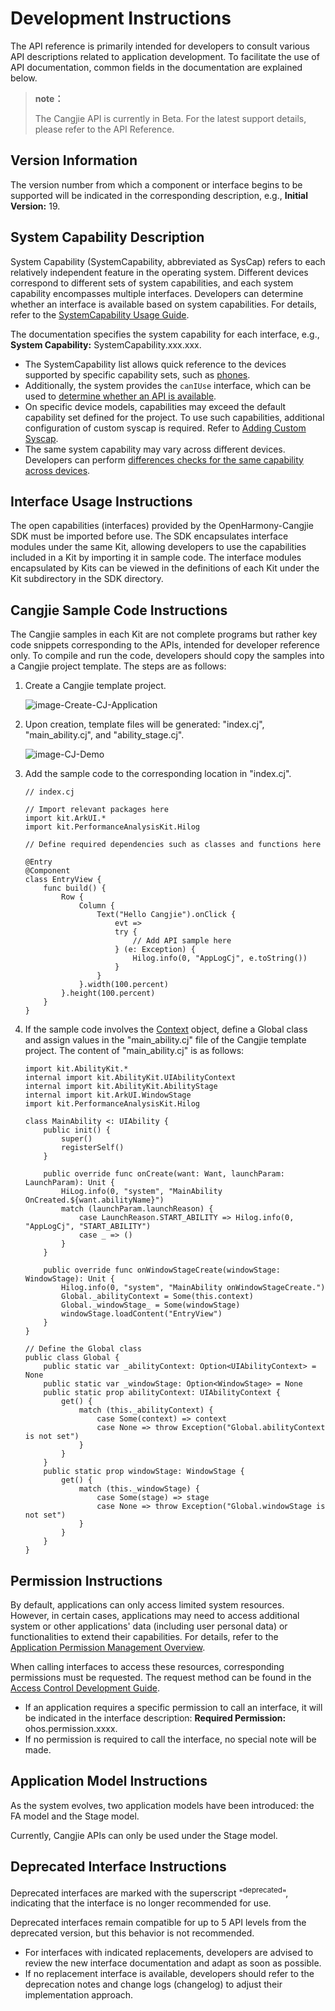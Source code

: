 # Development Instructions

The API reference is primarily intended for developers to consult various API descriptions related to application development. To facilitate the use of API documentation, common fields in the documentation are explained below.

> **note：**
>
> The Cangjie API is currently in Beta. For the latest support details, please refer to the API Reference. 

## Version Information

The version number from which a component or interface begins to be supported will be indicated in the corresponding description, e.g., **Initial Version:** 19.

## System Capability Description

System Capability (SystemCapability, abbreviated as SysCap) refers to each relatively independent feature in the operating system. Different devices correspond to different sets of system capabilities, and each system capability encompasses multiple interfaces. Developers can determine whether an interface is available based on system capabilities. For details, refer to the [SystemCapability Usage Guide](cj-syscap.md).

The documentation specifies the system capability for each interface, e.g., **System Capability:** SystemCapability.xxx.xxx.

- The SystemCapability list allows quick reference to the devices supported by specific capability sets, such as [phones](./cj-phone-syscap-list.md).
- Additionally, the system provides the `canIUse` interface, which can be used to [determine whether an API is available](cj-syscap.md#判断api是否可以使用).
- On specific device models, capabilities may exceed the default capability set defined for the project. To use such capabilities, additional configuration of custom syscap is required. Refer to [Adding Custom Syscap](./cj-syscap.md#加入自定义syscap).
- The same system capability may vary across different devices. Developers can perform [differences checks for the same capability across devices](./cj-syscap.md#不同设备相同能力的差异检查).

## Interface Usage Instructions

The open capabilities (interfaces) provided by the OpenHarmony-Cangjie SDK must be imported before use. The SDK encapsulates interface modules under the same Kit, allowing developers to use the capabilities included in a Kit by importing it in sample code. The interface modules encapsulated by Kits can be viewed in the definitions of each Kit under the Kit subdirectory in the SDK directory.

## Cangjie Sample Code Instructions

The Cangjie samples in each Kit are not complete programs but rather key code snippets corresponding to the APIs, intended for developer reference only. To compile and run the code, developers should copy the samples into a Cangjie project template. The steps are as follows:

1. Create a Cangjie template project.

    ![image-Create-CJ-Application](./figures/image-Create-CJ-Application.png)

2. Upon creation, template files will be generated: "index.cj", "main_ability.cj", and "ability_stage.cj".

    ![image-CJ-Demo](./figures/image-CJ-Demo.png)

3. Add the sample code to the corresponding location in "index.cj".

    ```cangjie
    // index.cj

    // Import relevant packages here
    import kit.ArkUI.*
    import kit.PerformanceAnalysisKit.Hilog

    // Define required dependencies such as classes and functions here

    @Entry
    @Component
    class EntryView {
        func build() {
            Row {
                Column {
                    Text("Hello Cangjie").onClick {
                        evt =>
                        try {
                            // Add API sample here
                        } (e: Exception) {
                            Hilog.info(0, "AppLogCj", e.toString())
                        }
                    }
                }.width(100.percent)
            }.height(100.percent)
        }
    }
    ```

4. If the sample code involves the [Context](./AbilityKit/cj-apis-app-ability-ui_ability.md#class-context) object, define a Global class and assign values in the "main_ability.cj" file of the Cangjie template project. The content of "main_ability.cj" is as follows:

    ```cangjie
    import kit.AbilityKit.*
    internal import kit.AbilityKit.UIAbilityContext
    internal import kit.AbilityKit.AbilityStage
    internal import kit.ArkUI.WindowStage
    import kit.PerformanceAnalysisKit.Hilog

    class MainAbility <: UIAbility {
        public init() {
            super()
            registerSelf()
        }

        public override func onCreate(want: Want, launchParam: LaunchParam): Unit {
            HiLog.info(0, "system", "MainAbility OnCreated.${want.abilityName}")
            match (launchParam.launchReason) {
                case LaunchReason.START_ABILITY => Hilog.info(0, "AppLogCj", "START_ABILITY")
                case _ => ()
            }
        }

        public override func onWindowStageCreate(windowStage: WindowStage): Unit {
            Hilog.info(0, "system", "MainAbility onWindowStageCreate.")
            Global._abilityContext = Some(this.context)
            Global._windowStage_ = Some(windowStage)
            windowStage.loadContent("EntryView")
        }
    }

    // Define the Global class
    public class Global {
        public static var _abilityContext: Option<UIAbilityContext> = None
        public static var _windowStage: Option<WindowStage> = None
        public static prop abilityContext: UIAbilityContext {
            get() {
                match (this._abilityContext) {
                    case Some(context) => context
                    case None => throw Exception("Global.abilityContext is not set")
                }
            }
        }
        public static prop windowStage: WindowStage {
            get() {
                match (this._windowStage) {
                    case Some(stage) => stage
                    case None => throw Exception("Global.windowStage is not set")
                }
            }
        }
    }
    ```

## Permission Instructions

By default, applications can only access limited system resources. However, in certain cases, applications may need to access additional system or other applications' data (including user personal data) or functionalities to extend their capabilities. For details, refer to the [Application Permission Management Overview](../../Dev_Guide/source_en/security/AccessToken/cj-app-permission-mgmt-overview.md).

When calling interfaces to access these resources, corresponding permissions must be requested. The request method can be found in the [Access Control Development Guide](../../Dev_Guide/source_en/security/AccessToken/cj-determine-application-mode.md).

- If an application requires a specific permission to call an interface, it will be indicated in the interface description: **Required Permission:** ohos.permission.xxxx.
- If no permission is required to call the interface, no special note will be made.

## Application Model Instructions

As the system evolves, two application models have been introduced: the FA model and the Stage model.

Currently, Cangjie APIs can only be used under the Stage model.

## Deprecated Interface Instructions

Deprecated interfaces are marked with the superscript "<sup>deprecated</sup>", indicating that the interface is no longer recommended for use.

Deprecated interfaces remain compatible for up to 5 API levels from the deprecated version, but this behavior is not recommended.

- For interfaces with indicated replacements, developers are advised to review the new interface documentation and adapt as soon as possible.
- If no replacement interface is available, developers should refer to the deprecation notes and change logs (changelog) to adjust their implementation approach.